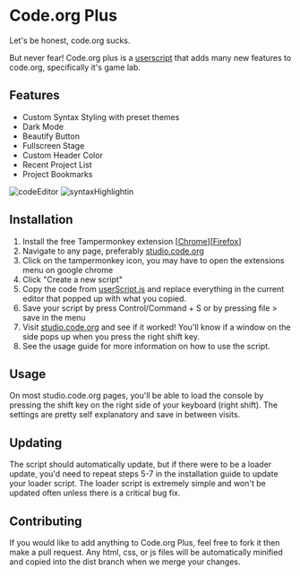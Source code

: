 # Code.org Plus

Let's be honest, code.org sucks.

But never fear! Code.org plus is a [userscript](https://en.wikipedia.org/wiki/Userscript) that adds many new features to code.org, specifically it's game lab.

## Features
- Custom Syntax Styling with preset themes
- Dark Mode
- Beautify Button
- Fullscreen Stage
- Custom Header Color
- Recent Project List
- Project Bookmarks

![codeEditor](https://user-images.githubusercontent.com/91158513/210185034-c02a42d2-6ff1-477b-a77c-ca0aeab5b39d.png)
![syntaxHighlightin](https://user-images.githubusercontent.com/91158513/210188584-16dbfdb6-92dd-461b-b186-107a278c86ed.gif)
## Installation
 1. Install the free Tampermonkey extension [[Chrome](https://chrome.google.com/webstore/detail/tampermonkey/dhdgffkkebhmkfjojejmpbldmpobfkfo)][[Firefox](https://addons.mozilla.org/en-US/firefox/addon/tampermonkey/)]
 2. Navigate to any page, preferably [studio.code.org](https://studio.code.org)
 3. Click on the tampermonkey icon, you may have to open the extensions menu on google chrome
 4. Click "Create a new script"
 5. Copy the code from [userScript.js](https://raw.githubusercontent.com/pikapower9080/cdo-plus/main/userScript.js) and replace everything in the current editor that popped up with what you copied.
 6. Save your script by press Control/Command + S or by pressing file > save in the menu
 7. Visit [studio.code.org](https://studio.code.org) and see if it worked! You'll know if a window on the side pops up when you press the right shift key.
 8. See the usage guide for more information on how to use the script.

 ## Usage

 On most studio.code.org pages, you'll be able to load the console by pressing the shift key on the right side of your keyboard (right shift). The settings are pretty self explanatory and save in between visits.

 ## Updating

 The script should automatically update, but if there were to be a loader update, you'd need to repeat steps 5-7 in the installation guide to update your loader script. The loader script is extremely simple and won't be updated often unless there is a critical bug fix.

 ## Contributing

 If you would like to add anything to Code.org Plus, feel free to fork it then make a pull request. Any html, css, or js files will be automatically minified and copied into the dist branch when we merge your changes.
